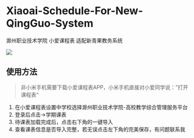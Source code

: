 # Xiaoai-Schedule-For-New-QingGuo-System
滁州职业技术学院 小爱课程表 适配新青果教务系统

[![](https://img.shields.io/badge/%E5%BC%80%E5%8F%91%E8%80%85-抱米花-brightgreen)](https://www.qg6.top)

## 使用方法
> 非小米手机需要下载小爱课程表APP，小米手机直接对小爱同学说：”打开课程表“
1. 在小爱课程表设置中学校选择滁州职业技术学院-高校教学综合管理服务平台
2. 登录后点击->学期课表
3. 待课表加载完成后，点击右下角的一键导入
4. 查看课表信息是否导入完整，若无误点击左下角的完美保存，有问题联系我
